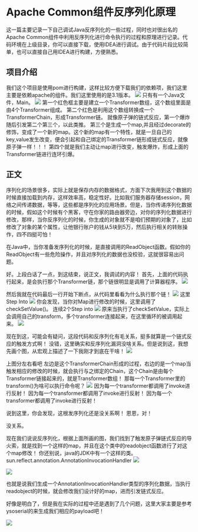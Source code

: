 # Apache Common组件反序列化原理

这一篇主要记录一下自己调试Java反序列化的一些过程，同时也对很出名的Apache Common组件中利用反序列化进行命令执行的过程和原理进行记录。代码环境在上级目录，你可以直接下载，使用IDEA进行调试。由于代码片段比较简单，也可以直接自己用IDEA进行构建，方便熟悉。

## 项目介绍
我们这个项目是使用pom进行构建，这样比较方便下载我们的依赖项，我们这里主要是依赖apache的组件。我们这里使用的是3.1版本。
![](http://tiaotiaolong.cn-bj.ufileos.com/blog20-01.jpg)
只有有一个Java文件，Main。
![](http://tiaotiaolong.cn-bj.ufileos.com/blog20-02.jpg)
第一个红色框主要是建立一个Transformer数组，这个数组里面是由4个Transformer组成。
第二个红色是利用这个数组转换成一个TransformerChain，形成Transformer链。
就像原子弹的链式反应，第一个爆炸随后引发第二个第三个，以此类推。
第三个是生成一个map,并且经过decorate的修饰，变成了一个新的map。这个新的map有一个特性，就是一旦自己的key,value发生改变，便会引起和自己绑定的Transformer链形成链式反应，就像原子弹一样！！！
第四个就是我们主动让map进行改变，触发爆炸，形成上面的Transformer链进行连环引爆。

## 正文
序列化的场景很多，实际上就是保存内存的数据格式，方面下次我用到这个数据的时候直接加载到内存，这样效率高，稳定性好。比如我们服务器存储session，网络之间传递数据，等等，这些都是序列化的应用场景。但是，当你传递序列化数据的时候，假如这个时候有个黑客，守在你家的路由器旁边，对你的序列化数据进行修改，那样，当你反序列化的时候，你生成的对象就不是咱们预期的对象了，比如修改了对象的某个属性，让他银行账户的钱从5块到5万，然后执行相关的转账操作，四不四挺可怕！

在Java中，当你准备发序列化的时候，是直接调用的ReadObject函数。假如你的ReadObject有一些危险操作，并且对序列化的数据也没校验，这就很容易出问题。

好。上段白话了一点，到这结束，说正文，我调试的内容！
首先，上面的代码执行起来，是会执行那个Transformer链，那个链很明显是调用了计算器程序。
![](http://tiaotiaolong.cn-bj.ufileos.com/blog20-03.jpg)

然后我就在代码最后一行开始下断点，从代码里看看为什么执行那个链！
![](http://tiaotiaolong.cn-bj.ufileos.com/blog20-04.jpg)
这里Step Into
![](http://tiaotiaolong.cn-bj.ufileos.com/blog20-05.jpg)
你会发现，当你对Map进行修改的时候，这里调用了checkSetValue()。
连续2个Step into
![](http://tiaotiaolong.cn-bj.ufileos.com/blog20-06.jpg)
原来当执行了checkSetValue，实际上会调用自己的transform，多个transformer连接起来，在这里循环的被调用起来。
![](http://tiaotiaolong.cn-bj.ufileos.com/blog20-07.jpg)

现在到这，可能会有疑问，这段代码和反序列化有毛关系，挺多就算是一个链式反应的触发方式啊！
没错，这里确实和反序列化漏洞没啥关系。但是说到这，我想先画个图，从宏观上描述了一下我刚才到底在干啥！
![](http://tiaotiaolong.cn-bj.ufileos.com/blog20-08.jpg)

上图分左右看吧 左边是这个TransformerChain形成的过程，右边的是一个map当触发相应的修改的时候，就会执行与之绑定的Chain，这个Chain是由每个Transformer链接起来的，就是Transformer数组！
那每一个Transformer里的transform()为啥可以执行命令呢？
![](http://tiaotiaolong.cn-bj.ufileos.com/blog20-09.jpg)
因为每一个transformer都调用了invoke进行反射！
因为每一个transformer都调用了invoke进行反射！
因为每一个transformer都调用了invoke进行反射！

说到这里，你会发现，这根发序列化还是没关系啊！
恩恩，对！

没关系。

现在我们说说反序列化，根据上面所画的图，我们找到了触发原子弹链式反应的导火索，就是找到一个这样的map，并且在这个类中的readobject函数进行了对这个map修改！
你还别说，java的JDK中有一个这样的类。
sun.reflect.annotation.AnnotationInvocationHandler
![](http://tiaotiaolong.cn-bj.ufileos.com/blog20-10.jpg)

![](http://tiaotiaolong.cn-bj.ufileos.com/blog20-11.jpg)

也就是说我们生成一个AnnotationInvocationHandler类型的序列化数据，当执行readobject的时候，就会修改我们设计好的map，进而引发链式反应。

好像是明白了，但是我在实际的过程中还是遇到了几个问题，这里大家主要是参考ysoserial的来生成我们相应的payload吧！

![](http://tiaotiaolong.cn-bj.ufileos.com/wechatzanshangma.jpg)


